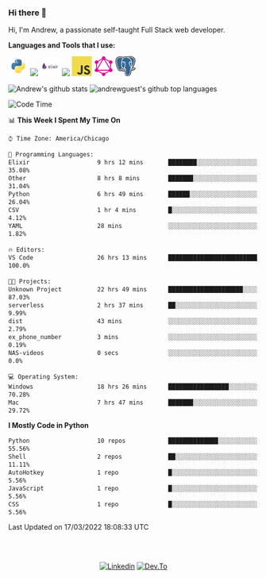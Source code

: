 ### Hi there 👋

Hi, I'm Andrew, a passionate self-taught Full Stack web developer.

**Languages and Tools that I use:**  

<code><img height="40" src="https://raw.githubusercontent.com/github/explore/80688e429a7d4ef2fca1e82350fe8e3517d3494d/topics/python/python.png"></code>
<code><img height="40" src="https://fastapi.tiangolo.com/img/logo-margin/logo-teal.png"></code>
<code><img height="40" src="https://raw.githubusercontent.com/github/explore/d106aa3f6fa091ab80ab5c8cf0d931baff3caaea/topics/elixir/elixir.png"></code>
<code><img height="40" src="https://img.stackshare.io/service/3262/-s9uoLIN.png"></code>
<code><img height="40" src="https://raw.githubusercontent.com/github/explore/80688e429a7d4ef2fca1e82350fe8e3517d3494d/topics/javascript/javascript.png"></code>
<code><img height="40" src="https://raw.githubusercontent.com/github/explore/5c058a388828bb5fde0bcafd4bc867b5bb3f26f3/topics/graphql/graphql.png"></code>
<code><img height="40" src="https://raw.githubusercontent.com/github/explore/80688e429a7d4ef2fca1e82350fe8e3517d3494d/topics/postgresql/postgresql.png"></code>

![Andrew's github stats](https://github-readme-stats.vercel.app/api?username=andrewguest&show_icons=true&theme=vue-dark&count_private=true)
<img height="180em" src="https://github-readme-stats.vercel.app/api/top-langs/?username=andrewguest&theme=vue-dark&layout=compact" alt="andrewguest's github top languages" />

<!--START_SECTION:waka-->
![Code Time](http://img.shields.io/badge/Code%20Time-1%2C025%20hrs%2045%20mins-blue)

📊 **This Week I Spent My Time On** 

```text
⌚︎ Time Zone: America/Chicago

💬 Programming Languages: 
Elixir                   9 hrs 12 mins       ████████░░░░░░░░░░░░░░░░░   35.08% 
Other                    8 hrs 8 mins        ███████░░░░░░░░░░░░░░░░░░   31.04% 
Python                   6 hrs 49 mins       ██████░░░░░░░░░░░░░░░░░░░   26.04% 
CSV                      1 hr 4 mins         █░░░░░░░░░░░░░░░░░░░░░░░░   4.12% 
YAML                     28 mins             ░░░░░░░░░░░░░░░░░░░░░░░░░   1.82%

🔥 Editors: 
VS Code                  26 hrs 13 mins      █████████████████████████   100.0%

🐱‍💻 Projects: 
Unknown Project          22 hrs 49 mins      █████████████████████░░░░   87.03% 
serverless               2 hrs 37 mins       ██░░░░░░░░░░░░░░░░░░░░░░░   9.99% 
dist                     43 mins             ░░░░░░░░░░░░░░░░░░░░░░░░░   2.79% 
ex_phone_number          3 mins              ░░░░░░░░░░░░░░░░░░░░░░░░░   0.19% 
NAS-videos               0 secs              ░░░░░░░░░░░░░░░░░░░░░░░░░   0.0%

💻 Operating System: 
Windows                  18 hrs 26 mins      █████████████████░░░░░░░░   70.28% 
Mac                      7 hrs 47 mins       ███████░░░░░░░░░░░░░░░░░░   29.72%

```

**I Mostly Code in Python** 

```text
Python                   10 repos            ██████████████░░░░░░░░░░░   55.56% 
Shell                    2 repos             ██░░░░░░░░░░░░░░░░░░░░░░░   11.11% 
AutoHotkey               1 repo              █░░░░░░░░░░░░░░░░░░░░░░░░   5.56% 
JavaScript               1 repo              █░░░░░░░░░░░░░░░░░░░░░░░░   5.56% 
CSS                      1 repo              █░░░░░░░░░░░░░░░░░░░░░░░░   5.56%

```



 Last Updated on 17/03/2022 18:08:33 UTC
<!--END_SECTION:waka-->

<br><br>
<p align="center">
   <a href="https://www.linkedin.com/in/andrew-guest-a891759a" target="_blank"><img src="https://img.shields.io/badge/LinkedIn-0077B5?style=for-the-badge&logo=linkedin&logoColor=white" alt="Linkedin"></a>
  <a href="https://dev.to/aguest" target="_blank"><img src="https://img.shields.io/badge/Dev.to-0A0A0A?style=for-the-badge&logo=dev%2Eto&logoColor=white" alt="Dev.To"></a>
</p>
